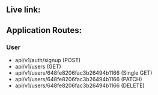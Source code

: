 ## Live link:

## Application Routes:

### User

- api/v1/auth/signup (POST)
- api/v1/users (GET)
- api/v1/users/648fe8206fac3b26494b1166 (Single GET)
- api/v1/users/648fe8206fac3b26494b1166 (PATCH)
- api/v1/users/648fe8206fac3b26494b1166 (DELETE)
